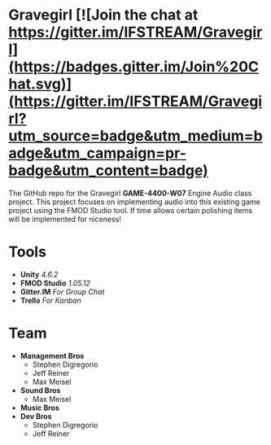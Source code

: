 # Gravegirl [![Join the chat at https://gitter.im/IFSTREAM/Gravegirl](https://badges.gitter.im/Join%20Chat.svg)](https://gitter.im/IFSTREAM/Gravegirl?utm_source=badge&utm_medium=badge&utm_campaign=pr-badge&utm_content=badge)

The GitHub repo for the Gravegirl **GAME-4400-W07** Engine Audio class project. This project focuses on implementing audio into this existing game project using the FMOD Studio tool. If time allows certain polishing items will be implemented for niceness!

# Tools
- **Unity** *4.6.2*
- **FMOD Studio** *1.05.12*
- **Gitter.IM** *For Group Chat*
- **Trello** *For Kanban*


# Team
- **Management Bros**
  - Stephen Digregorio
  - Jeff Reiner
  - Max Meisel
- **Sound Bros**
  - Max Meisel 
- **Music Bros**
- **Dev Bros**
  - Stephen Digregorio
  - Jeff Reiner
